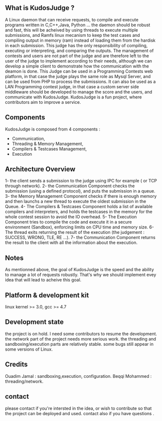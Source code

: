 
What is KudosJudge ?
--------------------------------
A Linux daemon that can receive requests, to compile and execute programs written in C,C++,Java, Python ...
the daemon should be robust and fast, this will be acheived by using threads to execute multiple submissions, and Ramfs linux mecanism to keep the test cases and compiling output in memory (ram) instead of loading them from the hardisk in each submission. This judge has the only responsibility of compiling, executing or interpreting, and comparing the outputs. The management of contests and users are not part of the judge and are therefore left to the user of the judge to implement according to their needs, although we can develop a simple client to demonstrate how the communication with the deamon is done.
This Judge can be used in a Programming Contests web platform, in that case the judge plays the same role as Mysql Server, and can be used from PHP to process the submissions. It can also be used as a LAN Programming contest judge, in that case a custom server side middleware should be developed to manage the score and the users, and communicate with KudosJudge.
KudosJudge is a fun project, where contributors aim to improve a service.

Components
---------------------
KudosJudge is composed from 4 components : 
- Communication, 
- Threading & Memory Management,
- Compilers & Testcases Management,
- Execution


Architecture Overview
----------------------
1- the client sends a submission to the judge using IPC for example ( or TCP through network).
2- the Communication Component checks the submission (using a defined protocol), and puts the submission in a queue.
3- the Memory Management Component checks if there is enough memory and then launchs a new thread to execute the oldest submission in the Queue.
4- The Compilers & Testcases Component holds a list of available compilers and interpreters, and holds the testcases in the memory for the whole contest session to avoid the IO overhead.
5- The Execution Component tries to compile the code and execute it in a secure environment (Sandbox), enforcing limits on CPU time and memory size.
6- The thread exits returning the result of the execution (the judgement : SUCCESS, WRONG, TLE, RE ...).
7- the Communication Component returns the result to the client with all the information about the execution.

Notes
----------
As mentionned above, the goal of KudosJudge is the speed and the ability to manage a lot of requests robustly. That's why we should implement evey idea that will lead to acheive this goal. 


Platform & development kit
----------------------------
linux kernel >= 3.0, gcc >= 4.7

Development state
--------------------------
the project is on hold. I need some contributors to resume the development. 
the network part of the project needs more serious work.
the threading and sandboxing/execution parts are relatively stable. some bugs still appear in some versions of Linux.

Credits 
----------------------------
Ouadim Jamal           : sandboxing,execution, configuration.
Beqqi Mohammed         : threading/network.

contact
------------------------------
please contact if you're intersted in the idea, or wish to contribute so that the project can be deployed and used. 
contact also if you have questions .
